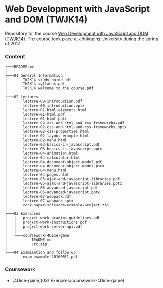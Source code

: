Web Development with JavaScript and DOM (TWJK14)
======

Repository for the course [Web Development with JavaScript and DOM (TWJK14)](http://ju.se/en/study-at-ju/courses.html?courseCode=TWJK14&semester=20141). The course took place at Jönköping University during the spring of 2017.

### Content    

```
├───README.md
│
├───01 General Information
│       TWJK14 study guide.pdf
│       TWJK14 syllabus.pdf
│       TWJK14 welcome to the course.pdf
│
├───02 Lectures
│       lecture-00-introduction.pdf
│       lecture-00-introduction.pptx
│       lecture-01-html-elements.html
│       lecture-01-html.pdf
│       lecture-01-html.pptx
│       lecture-02-css-and-html-and-css-frameworks.pdf
│       lecture-02-css-and-html-and-css-frameworks.pptx
│       lecture-02-css-properties.html
│       lecture-02-layout-example.html
│       lecture-02-menu.html
│       lecture-03-basics-in-javascript.pdf
│       lecture-03-basics-in-javascript.pptx
│       lecture-04-animation.html
│       lecture-04-calculator.html
│       lecture-04-document-object-model.pdf
│       lecture-04-document-object-model.pptx
│       lecture-04-menu.html
│       lecture-04-pages.html
│       lecture-05-ajax-and-javascript-libraries.pdf
│       lecture-05-ajax-and-javascript-libraries.pptx
│       lecture-06-advanced-javascript.pdf
│       lecture-06-advanced-javascript.pptx
│       lecture-07-webpack.pdf
│       lecture-07-webpack.pptx
│       rock-paper-scissors-example-project.zip
│
├───03 Exercises
│   │   project-work-grading-guidelines.pdf
│   │   project-work-instructions.pdf
│   │   project-work-server-api.pdf
│   │
│   └───coursework-4Dice-game
│           README.md
│           src.zip
│
└───04 Examination and follow up
        exam example 20160531.pdf
```

### Coursework

 - [4Dice-game](03\ Exercises/coursework-4Dice-game)
